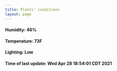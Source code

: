 ```yaml
---
title: Plants' conditions
layout: page
---
```



#### Humidity: 46%
#### Temperature: 73F
#### Lighting: Low
#### Time of last update: Wed Apr 28 18:54:01 CDT 2021
